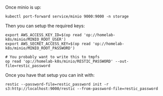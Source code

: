 Once minio is up:
```
kubectl port-forward service/minio 9000:9000 -n storage
```

Then you can setup the required keys:
```
export AWS_ACCESS_KEY_ID=$(op read 'op://homelab-k8s/minio/MINIO_ROOT_USER')
export AWS_SECRET_ACCESS_KEY=$(op read 'op://homelab-k8s/minio/MINIO_ROOT_PASSWORD')

# You probably want to write this to tmpfs
op read 'op://homelab-k8s/minio/RESTIC_PASSWORD' --out-file=restic_password
```

Once you have that setup you can init with:
```
restic --password-file=restic_password init -r s3:http://localhost:9000/restic --from-password-file=restic_password
```
